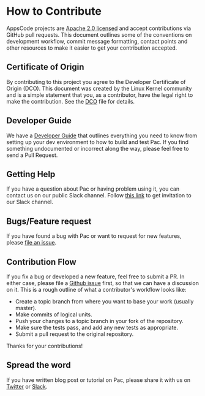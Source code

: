 # How to Contribute

AppsCode projects are [Apache 2.0 licensed](LICENSE) and accept contributions via
GitHub pull requests.  This document outlines some of the conventions on
development workflow, commit message formatting, contact points and other
resources to make it easier to get your contribution accepted.

## Certificate of Origin

By contributing to this project you agree to the Developer Certificate of
Origin (DCO). This document was created by the Linux Kernel community and is a
simple statement that you, as a contributor, have the legal right to make the
contribution. See the [DCO](DCO) file for details.

## Developer Guide
We have a [Developer Guide](/docs/developer-guide/README.md) that outlines everything you need to know from setting up your
dev environment to how to build and test Pac. If you find something undocumented or incorrect along the way,
please feel free to send a Pull Request.

## Getting Help
If you have a question about Pac or having problem using it, you can contact us on our public Slack channel. Follow [this link](https://slack.appscode.com) to get invitation to our Slack channel.

## Bugs/Feature request
If you have found a bug with Pac or want to request for new features, please [file an issue](https://github.com/kubepack/pack/issues/new). 

## Contribution Flow
If you fix a bug or developed a new feature, feel free to submit a PR. In either case, please file a [Github issue]((https://github.com/kubepack/pack/issues/new)) first, so that we can have a discussion on it. This is a rough outline of what a contributor's workflow looks like:

- Create a topic branch from where you want to base your work (usually master).
- Make commits of logical units.
- Push your changes to a topic branch in your fork of the repository.
- Make sure the tests pass, and add any new tests as appropriate.
- Submit a pull request to the original repository.

Thanks for your contributions!

## Spread the word
If you have written blog post or tutorial on Pac, please share it with us on [Twitter](https://twitter.com/AppsCodeHQ) or [Slack](https://slack.appscode.com).
